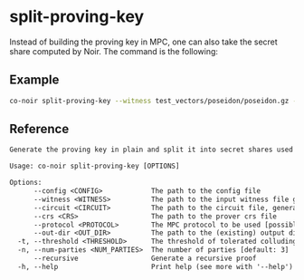 # split-proving-key

Instead of building the proving key in MPC, one can also take the  secret share computed by Noir. The command is the following:

## Example

```bash
co-noir split-proving-key --witness test_vectors/poseidon/poseidon.gz --circuit test_vectors/poseidon/poseidon.json --crs test_vectors/bn254_g1.dat --protocol REP3 --out-dir .
```

## Reference

```txt
Generate the proving key in plain and split it into secret shares used for MPC

Usage: co-noir split-proving-key [OPTIONS]

Options:
      --config <CONFIG>            The path to the config file
      --witness <WITNESS>          The path to the input witness file generated by Noir
      --circuit <CIRCUIT>          The path to the circuit file, generated by Noir
      --crs <CRS>                  The path to the prover crs file
      --protocol <PROTOCOL>        The MPC protocol to be used [possible values: REP3, SHAMIR]
      --out-dir <OUT_DIR>          The path to the (existing) output directory
  -t, --threshold <THRESHOLD>      The threshold of tolerated colluding parties [default: 1]
  -n, --num-parties <NUM_PARTIES>  The number of parties [default: 3]
      --recursive                  Generate a recursive proof
  -h, --help                       Print help (see more with '--help')
```
